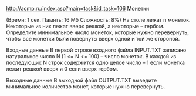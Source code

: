 http://acmp.ru/index.asp?main=task&id_task=106
Монетки

(Время: 1 сек. Память: 16 Мб Сложность: 8%)
На столе лежат n монеток. Некоторые из них лежат вверх решкой, а некоторые – гербом. Определите минимальное число монеток, которые нужно перевернуть, чтобы все монетки были повернуты вверх одной и той же стороной.

Входные данные
В первой строке входного файла INPUT.TXT записано натуральное число N (1 <= N <= 100) – число монеток. В каждой из последующих N строк содержится одно целое число – 1 если монетка лежит решкой вверх и 0 если вверх гербом.

Выходные данные
В выходной файл OUTPUT.TXT выведите минимальное количество монет, которые нужно перевернуть.